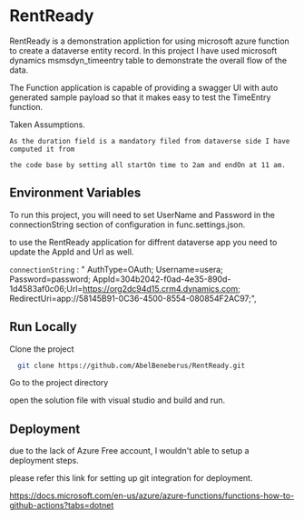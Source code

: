 # RentReady
RentReady is a demonstration appliction for using microsoft azure function to create a dataverse
entity record.
In this project I have used microsoft dynamics msmsdyn_timeentry table to demonstrate the overall flow of the data.

The Function application is capable of providing a swagger UI with auto generated sample payload so that it makes easy to test the TimeEntry function.

Taken Assumptions. 
 
    As the duration field is a mandatory filed from dataverse side I have computed it from
    
    the code base by setting all startOn time to 2am and endOn at 11 am.
## Environment Variables

To run this project, you will need to set UserName and Password in the connectionString section of configuration in func.settings.json.

to use the RentReady application for diffrent dataverse app you need to update the AppId and Url as well. 

 
`connectionString` : " AuthType=OAuth; Username=usera; Password=password; AppId=304b2042-f0ad-4e35-890d-1d4583af0c06;Url=https://org2dc94d15.crm4.dynamics.com; RedirectUri=app://58145B91-0C36-4500-8554-080854F2AC97;",
## Run Locally

Clone the project

```bash
  git clone https://github.com/AbelBeneberus/RentReady.git
```

Go to the project directory

open the solution file with visual studio and build and run.



## Deployment

due to the lack of Azure Free account, I wouldn't able to setup a deployment steps.

please refer this link for setting up git integration for deployment.

https://docs.microsoft.com/en-us/azure/azure-functions/functions-how-to-github-actions?tabs=dotnet
